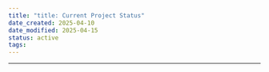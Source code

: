 ```yaml
---
title: "title: Current Project Status"
date_created: 2025-04-10
date_modified: 2025-04-15
status: active
tags: 
---
```


---


